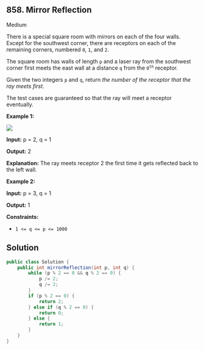 ## 858\. Mirror Reflection

Medium

There is a special square room with mirrors on each of the four walls. Except for the southwest corner, there are receptors on each of the remaining corners, numbered `0`, `1`, and `2`.

The square room has walls of length `p` and a laser ray from the southwest corner first meets the east wall at a distance `q` from the <code>0<sup>th</sup></code> receptor.

Given the two integers `p` and `q`, return _the number of the receptor that the ray meets first_.

The test cases are guaranteed so that the ray will meet a receptor eventually.

**Example 1:**

![](https://s3-lc-upload.s3.amazonaws.com/uploads/2018/06/18/reflection.png)

**Input:** p = 2, q = 1

**Output:** 2

**Explanation:** The ray meets receptor 2 the first time it gets reflected back to the left wall.

**Example 2:**

**Input:** p = 3, q = 1

**Output:** 1

**Constraints:**

*   `1 <= q <= p <= 1000`

## Solution

```java
public class Solution {
    public int mirrorReflection(int p, int q) {
        while (p % 2 == 0 && q % 2 == 0) {
            p /= 2;
            q /= 2;
        }
        if (p % 2 == 0) {
            return 2;
        } else if (q % 2 == 0) {
            return 0;
        } else {
            return 1;
        }
    }
}
```